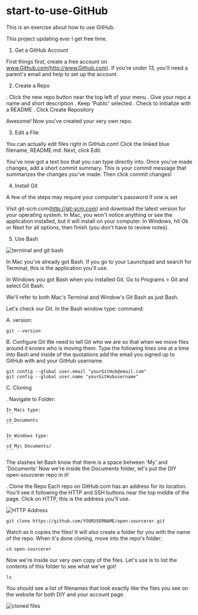 # start-to-use-GitHub
This is an exercise about how to use GitHub.

This project updating ever I get free time.

1. Get a GitHub Account

First things first, create a free account on www.Github.com(http://www.Github.com). If you're under 13, you'll need a parent's email and help to set up the account.

2. Create a Repo

. Click the new repo button near the top left of your menu
. Give your repo a name and short description
. Keep 'Public' selected
. Check to initialize with a README
. Click Create Repository

Awesome! Now you've created your very own repo.

3. Edit a File

You can actually edit files right in GitHub.com! Click the linked blue filename, README.md. Next, click Edit.

You've now got a text box that you can type directly into. Once you've made changes, add a short commit summary. This is your commit message that summarizes the changes you've made. Then click commit changes!


4. Install Git

A few of the steps may require your computer's password if one is set

Visit git-scm.com(http://git-scm.com) and download the latest version for your operating system.
In Mac, you won't notice anything or see the application installed, but it will install on your computer.
In Windows, hit Ok or Next for all options, then finish (you don't have to review notes).

5. Use Bash

![terminal and git bash](http://diy-visualpedia.s3.amazonaws.com/terminal-bash-01.png)

In Mac you've already got Bash. If you go to your Launchpad and search for Terminal, this is the application you'll use.

In Windows you got Bash when you installed Git. Go to Programs > Git and select Git Bash.

We'll refer to both Mac's Terminal and Window's Git Bash as just Bash.

Let's check our Git. In the Bash window type:
command:

A. version:
```
git --version
```

B. Configure Git
We need to tell Git who we are so that when we move files around it knows who is moving them. Type the following lines one at a time into Bash and inside of the quotations add the email you signed up to GitHub with and your GitHub username.

```
git config --global user.email "yourGitHub@email.com"
git config --global user.name "yourGitHubusername"
```

C. Cloning

. Navigate to Folder:

	In Macs type:
	```
	cd Documents
	```

	In Windows type:
	```
	cd My\ Documents/
	```
The slashes let Bash know that there is a space between 'My' and 'Documents'
Now we're inside the Documents folder, let's put the DIY open-sourcerer repo in it!

. Clone the Repo
Each repo on GitHub.com has an address for its location. You'll see it following the HTTP and SSH buttons near the top middle of the page. Click on HTTP, this is the address you'll use.

![HTTP Address](http://diy-visualpedia.s3.amazonaws.com/http-addie.png)

```
git clone https://github.com/YOURUSERNAME/open-sourcerer.git
```

Watch as it copies the files! It will also create a folder for you with the name of the repo. When it's done cloning, move into the repo's folder:

```
cd open-sourcerer
```

Now we're inside our very own copy of the files. Let's use ls to list the contents of this folder to see what we've got!

```
ls
```
You should see a list of filenames that look exactly like the files you see on the website for both DIY and your account page.

![cloned files](http://diy-visualpedia.s3.amazonaws.com/cloned-files.png)